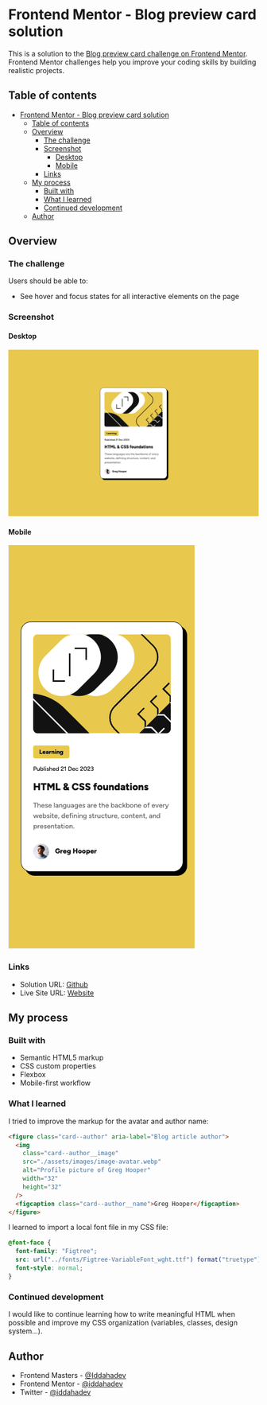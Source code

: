 # Frontend Mentor - Blog preview card solution

This is a solution to the [Blog preview card challenge on Frontend Mentor](https://www.frontendmentor.io/challenges/blog-preview-card-ckPaj01IcS). Frontend Mentor challenges help you improve your coding skills by building realistic projects.

## Table of contents

- [Frontend Mentor - Blog preview card solution](#frontend-mentor---blog-preview-card-solution)
  - [Table of contents](#table-of-contents)
  - [Overview](#overview)
    - [The challenge](#the-challenge)
    - [Screenshot](#screenshot)
      - [Desktop](#desktop)
      - [Mobile](#mobile)
    - [Links](#links)
  - [My process](#my-process)
    - [Built with](#built-with)
    - [What I learned](#what-i-learned)
    - [Continued development](#continued-development)
  - [Author](#author)

## Overview

### The challenge

Users should be able to:

- See hover and focus states for all interactive elements on the page

### Screenshot

#### Desktop

![](./screenshots/desktop-screenshot.png)

#### Mobile

![](./screenshots/mobile-screenshot.png)

### Links

- Solution URL: [Github](https://github.com/iddahadev/frontend-mentor-blog-preview-card)
- Live Site URL: [Website](https://iddahadev.github.io/frontend-mentor-blog-preview-card/)

## My process

### Built with

- Semantic HTML5 markup
- CSS custom properties
- Flexbox
- Mobile-first workflow

### What I learned

I tried to improve the markup for the avatar and author name:

```html
<figure class="card--author" aria-label="Blog article author">
  <img
    class="card--author__image"
    src="./assets/images/image-avatar.webp"
    alt="Profile picture of Greg Hooper"
    width="32"
    height="32"
  />
  <figcaption class="card--author__name">Greg Hooper</figcaption>
</figure>
```

I learned to import a local font file in my CSS file:

```css
@font-face {
  font-family: "Figtree";
  src: url("../fonts/Figtree-VariableFont_wght.ttf") format("truetype");
  font-style: normal;
}
```

### Continued development

I would like to continue learning how to write meaningful HTML when possible and improve my CSS organization (variables, classes, design system...).

## Author

- Frontend Masters - [@Iddahadev](https://frontendmasters.com/u/Iddahadev)
- Frontend Mentor - [@iddahadev](https://www.frontendmentor.io/profile/iddahadev)
- Twitter - [@iddahadev](https://x.com/iddahadev)
